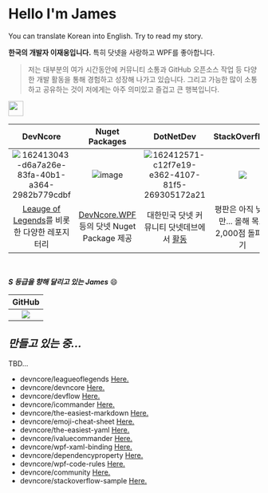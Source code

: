 # Hello I'm James
You can translate Korean into English. Try to read my story.


**한국의 개발자 이재웅입니다.**  특히 닷넷을 사랑하고 WPF를 좋아합니다.

> 저는 대부분의 여가 시간동안에 커뮤니티 소통과 GitHub 오픈소스 작업 등 다양한 개발 활동을 통해 경험하고 성장해 나가고 있습니다. 그리고 가능한 많이 소통하고 공유하는 것이 저에게는 아주 의미있고 즐겁고 큰 행복입니다.

<img src="https://user-images.githubusercontent.com/52397976/128292642-cb9d58c3-e01e-41c0-8713-14c59f4fb499.gif" width="30px">


| DevNcore | Nuget Packages | DotNetDev | StackOverflow |
|:-----:|:----------:|:-------------:|:-----------:|
| ![162413043-d6a7a26e-83fa-40b1-a364-2982b779cdbf](https://user-images.githubusercontent.com/52397976/162414840-9a68e074-f3f9-49ab-af3e-5ef33e7ec03f.png) | ![image](https://user-images.githubusercontent.com/52397976/162417212-00f58bbd-9a13-49f6-9d7c-b5b30c86caf3.png) | ![162412571-c12f7e19-e362-4107-81f5-269305172a21](https://user-images.githubusercontent.com/52397976/162414930-6e38ffd0-282a-42ef-b7c5-748b40e8183d.png) | <img src="https://github-readme-stackoverflow.vercel.app/?userID=9438258"/> |
| [Leauge of Legends](https://github.com/devncore/leagueoflegends)를 비롯한 다양한 레포지터리 | [DevNcore.WPF](https://github.com/devncore/devncore) 등의 닷넷 Nuget Package 제공 | 대한민국 닷넷 커뮤니티 닷넷데브에서  [활동](https://forum.dotnetdev.kr/u/james.lee/summary) | 평판은 아직 낮지만... 올해 목표 2,000점 돌파하기 |


<br />

___S 등급을 향해 달리고 있는 James___ :smile:


| GitHub |
|:---:|
| <img src="https://github-readme-stats.vercel.app/api?username=jameslee214&orgs=devncore&show_icons=true&theme=buefy&count_private=true&hide_border=true&hide_title=true&disable_animations=true&line_height=25&"/> |


## _만들고 있는 중..._

TBD...

- devncore/leagueoflegends [Here.](https://github.com/devncore/leagueoflegends)
- devncore/devncore [Here.](https://github.com/devncore/devncore)
- devncore/devflow [Here.](https://github.com/devncore/devflow)
- devncore/icommander [Here.](https://github.com/devncore/icommander)
- devncore/the-easiest-markdown [Here.](https://github.com/devncore/the-easiest-markdown)
- devncore/emoji-cheat-sheet [Here.](https://github.com/devncore/emoji-cheat-sheet)
- devncore/the-easiest-yaml [Here.](https://github.com/devncore/the-easiest-yaml)
- devncore/ivaluecommander [Here.](https://github.com/devncore/ivaluecommander)
- devncore/wpf-xaml-binding [Here.](https://github.com/devncore/wpf-xaml-binding)
- devncore/dependencyproperty [Here.](https://github.com/devncore/dependencyproperty)
- devncore/wpf-code-rules [Here.](https://github.com/devncore/wpf-code-rules)
- devncore/community [Here.](https://github.com/devncore/community)
- devncore/stackoverflow-sample [Here.](https://github.com/devncore/stackoverflow-sample)
